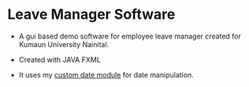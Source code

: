 # Leave Manager Software

- A gui based demo software for employee leave manager created for Kumaun University Nainital.
- Created with JAVA FXML

- It uses my [custom date module](https://github.com/tarun-bisht/custom_date-java-module) for date manipulation.
